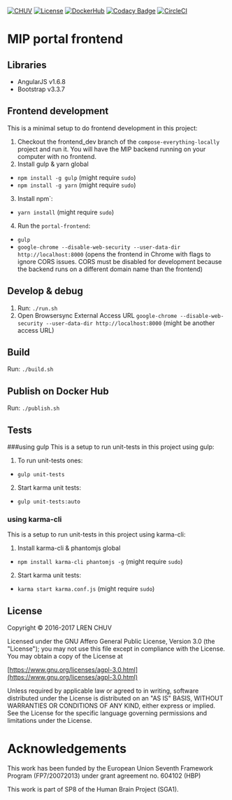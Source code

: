 [![CHUV](https://img.shields.io/badge/CHUV-LREN-AF4C64.svg)](https://www.unil.ch/lren/en/home.html) [![License](https://img.shields.io/badge/license-AGPL--3.0-blue.svg)](https://www.gnu.org/licenses/agpl-3.0.html) [![DockerHub](https://img.shields.io/badge/docker-hbpmip%2Fportal--frontend-008bb8.svg)](https://hub.docker.com/r/hbpmip/portal-frontend/) [![Codacy Badge](https://api.codacy.com/project/badge/Grade/9143f566eca64ffbb06258c61fb64ea0)](https://www.codacy.com/app/hbp-mip/portal-frontend?utm_source=github.com&amp;utm_medium=referral&amp;utm_content=LREN-CHUV/portal-frontend&amp;utm_campaign=Badge_Grade) [![CircleCI](https://circleci.com/gh/LREN-CHUV/portal-frontend/tree/master.svg?style=svg)](https://circleci.com/gh/LREN-CHUV/portal-frontend/tree/master)

# MIP portal frontend

## Libraries
- AngularJS v1.6.8
- Bootstrap v3.3.7

## Frontend development
This is a minimal setup to do frontend development in this project:
1. Checkout the frontend_dev branch of the `compose-everything-locally` project and run it. You will have the MIP backend running on your computer with no frontend.
2. Install gulp & yarn global
  * `npm install -g gulp` (might require `sudo`)
  * `npm install -g yarn` (might require `sudo`)
3. Install npm`:
  * `yarn install` (might require `sudo`)
4. Run the `portal-frontend`:
  * `gulp`
  * `google-chrome --disable-web-security --user-data-dir http://localhost:8000` (opens the frontend in Chrome with flags to ignore CORS issues. CORS must be disabled for development because the backend runs on a different domain name than the frontend)

## Develop & debug
1. Run: `./run.sh`
2. Open Browsersync External Access URL `google-chrome --disable-web-security --user-data-dir http://localhost:8000`
(might be another access URL)

## Build

Run: `./build.sh`

## Publish on Docker Hub

Run: `./publish.sh`


## Tests 
###using gulp
This is a setup to run unit-tests in this project using gulp:
1. To run unit-tests ones:
  * `gulp unit-tests`
2. Start karma unit tests:
  * `gulp unit-tests:auto`

### using karma-cli
This is a setup to run unit-tests in this project using karma-cli:
1. Install karma-cli & phantomjs global
  * `npm install karma-cli phantomjs -g` (might require `sudo`)
2. Start karma unit tests:
  * `karma start karma.conf.js` (might require `sudo`)


## License

Copyright © 2016-2017 LREN CHUV

Licensed under the GNU Affero General Public License, Version 3.0 (the "License");
you may not use this file except in compliance with the License.
You may obtain a copy of the License at

   [https://www.gnu.org/licenses/agpl-3.0.html](https://www.gnu.org/licenses/agpl-3.0.html)

Unless required by applicable law or agreed to in writing, software
distributed under the License is distributed on an "AS IS" BASIS,
WITHOUT WARRANTIES OR CONDITIONS OF ANY KIND, either express or implied.
See the License for the specific language governing permissions and
limitations under the License.

# Acknowledgements

This work has been funded by the European Union Seventh Framework Program (FP7/2007­2013) under grant agreement no. 604102 (HBP)

This work is part of SP8 of the Human Brain Project (SGA1).
